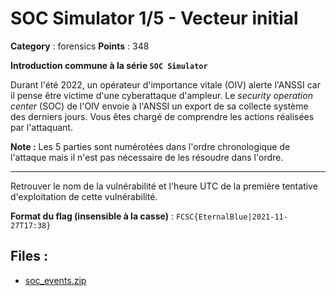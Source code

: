 # SOC Simulator 1/5 - Vecteur initial

**Category** : forensics
**Points** : 348

**Introduction commune à la série `SOC Simulator`**

Durant l'été 2022, un opérateur d'importance vitale (OIV) alerte l'ANSSI car il pense être victime d'une cyberattaque d'ampleur.
Le _security operation center_ (SOC) de l'OIV envoie à l'ANSSI un export de sa collecte système des derniers jours.
Vous êtes chargé de comprendre les actions réalisées par l'attaquant.

**Note :** Les 5 parties sont numérotées dans l'ordre chronologique de l'attaque mais il n'est pas nécessaire de les résoudre dans l'ordre.

---

Retrouver le nom de la vulnérabilité et l'heure UTC de la première tentative d'exploitation de cette vulnérabilité.

**Format du flag (insensible à la casse)** : `FCSC{EternalBlue|2021-11-27T17:38}`



## Files : 
 - [soc_events.zip](./soc_events.zip)


